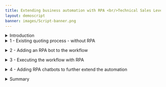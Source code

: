 ```yaml
---
title: Extending business automation with RPA <br/>Technical Sales Level 3 demo
layout: demoscript
banner: images/Script-banner.png
---
```


<span id="top"></span>

<details markdown="1">

<summary>Introduction</summary>

Today we’ll add robotic process automation (RPA) to a quoting process that has already been automated with workflow. I’ll show how replacing a manual task with RPA shortens turnaround times, while reducing back office work.

I’ll show how RPA bots are easily created in a drag-and-drop, low-code environment. I’ll also show how the same tooling can be used to build RPA chatbots. We’ll see how chatbots can be used in place of forms to interactively gather the information needed by an RPA bot. We’ll configure the chatbot using an intuitive machine learning modeling tool.

We’ll use an insurance policy quoting example, but the same pattern can be applied to numerous business scenarios -- such as order entry, client onboarding or loan processing.

Let’s get started.

(Demo intro slides <a href="./files/Extending BA with RPA Platinum Demo - Intro deck.pptx" target="_blank" rel="noreferrer">here</a>)

(Printer-ready PDF of demo script <a href="./files/Extending BA with RPA Platinum Demo - PDF script.pdf" target="_blank" rel="noreferrer">here</a>)

</details>
<span id="spanID"></span>
<details markdown="1">

<summary>1 - Existing quoting process - without RPA</summary>

<br/>

| **1.1** | **Introduce the quoting process workflow without RPA** |
| :--- | :--- |
| **Narration** | Future Corp is a traditional auto insurance provider that has a goal of improving customer experience by making it easier to provide new insurance policy quotes to its customers. <br/> Let’s look at how the company currently creates insurance quotes. In the existing process, every request for a new insurance policy must be routed to a policy specialist. |
| **Action** &nbsp; 1.1.1 | Show the process diagram for Future Corp’s current quoting process (without RPA) in Process Designer, which you opened during the demo preparation. <br/> <img src="./images/Process-without-RPA.png" width="800" /><br/> |
| **Narration** | We are looking at the process diagram for Future Corp’s quoting process. Process diagrams are created in Process Designer. Process Designer is used to design and implement the quoting process. Within this low-code environment, the process diagram will control the execution of each new quote. The process diagram adheres to the Business Process Modeling Notation (BPMN). We use drag-and-drop to build the process diagram from the palette on the right. This allows us to model the process steps and flow. From there, you can drill down to complete the implementation and testing of the process application. |

<br/>

| **1.2** | **Execute the quoting process workflow without RPA** |
| :--- | :--- |
| **Narration** | The Process Portal is used by customer service agents to launch new quote requests and work on assigned tasks. |
| **Action** &nbsp; 1.2.1 | Go to the **Process Portal** tab, which you opened during the demo preparation. Log in as **customerService** (password is **password**). <br/> <img src="./images/Run-Process-without-RPA1.png" width="800" /><br/> |
| **Narration** | The Process Portal is highly customizable to fit your organization’s look and feel. The responsive user interface provides flexibility to get work done anywhere, at any time, on any device type, from a desktop device in the office to a mobile device at home or at a customer site. It can be tailored though a set of configuration options without having to customize the Process Portal application itself. <br/>To request a quote, a customer service representative initiates a new quote request and enters the customer’s policy data. |
| **Action** &nbsp; 1.2.2 | Under **Launch**, click **New Insurance Quote** to start a new quote. <br/> <img src="./images/Run-Process-without-RPA2.png" width="800" /> <br/> |
| **Action** &nbsp; 1.2.3 | Use the **Get Test Data** button to pre-fill in the form with some test data. <br/> <img src="./images/Run-Process-without-RPA3.png" width="800" /> <br/> |
| **Action** &nbsp; 1.2.4 | **Optionally**, change the customer name and the make of the car to make this request unique. <br/> <img src="./images/Run-Process-without-RPA4.png" width="800" /> <br/> |
| **Action** &nbsp; 1.2.5 | Click **Get Quote** to close the task and submit the new quote request. <br/> <img src="./images/Run-Process-without-RPA5.png" width="800" /> <br/> |
| **Narration** | Policy specialists enter the customer data into the policy system and create the quote. They use the Process Portal to organize their tasks and work on the tasks assigned to them. Our specialist has received a new task to prepare the quote.<br/>When the policy specialist receives the quote request, she needs to log into the quoting system to prepare a new quote, which involves manually entering a significant amount of information. This is both time consuming and error prone as the specialist must go field-by-field in order to move all the customer’s data into the quoting system. <br/>Behind the scenes, the quoting process is managed by workflow. Once the policy specialist completes this task, the system waits for the customer’s response. If the customer accepts the quote, the policy specialist will again log into the quoting system to establish a new insurance policy for the customer. |
| **Action** &nbsp; 1.2.6 | (Still on the Process Portal) Log out (as **customerService**), and then log in as **policy1** (password is **password**). <br/> <img src="./images/Run-Process-without-RPA6.png" width="800" /> <br/> |
| **Action** &nbsp; 1.2.7 | Run the most recent **Prepare New Quote** task by clicking the task name. <br/> <img src="./images/Run-Process-without-RPA7.png" width="800" /> <br/> |
| **Action** &nbsp; 1.2.8 | Open the legacy quoting app by using the shortcut in the bottom right of the taskbar to click **FCQS_2021.jar**. <br/> <img src="./images/Run-Process-without-RPA8.png" width="800" /> <br/> |
| **Action** &nbsp; 1.2.9 | Log in to the quoting app (any username and password will work). <br/> <img src="./images/Run-Process-without-RPA9.png" width="800" /> <br/> |
| **Action** &nbsp; 1.2.10 | Show the task UI and the quoting app to make the point that the quote data must be manually entered into the quoting app. <br/> <img src="./images/Run-Process-without-RPA10.png" width="800" /> <br/> |

**[Go to top](#top)**

</details>

<span id="spanID"></span>
<details markdown="1">

<summary>2 - Adding an RPA bot to the workflow</summary>

<br/>

| **2.1** | **Introduce the workflow process with RPA** |
| :--- | :--- |
| **Narration** | Now let’s look at how we can incorporate RPA to reduce that manual work. Here is a new version of the quoting workflow. The workflow is the same except we’ve modified the middle swim lane. Instead of assigning the tasks to a policy specialist, we route them directly to a bot for immediate execution. Just as with the original workflow, when there is a quoting exception, the quote request is routed to a policy specialist for resolution. For example, certain car models such as Audi and BMW require manual review to generate a quote. |
| **Action** &nbsp; 2.1.1 | Open the process diagram for the quoting process with RPA in Process Designer. <br/> <img src="./images/Process-with-RPA1.png" width="800" /> <br/> |
| **Action** &nbsp; 2.1.2 | You will see the following process diagram. <br/> <img src="./images/Process-with-RPA2.png" width="800" /> <br/> |

<br/>

| **2.2** | **Bot authoring: Launch the quoting app** |
| :--- | :--- |
| **Narration** | Using the Pak’s RPA capabilities, Future Corp was able to easily build and deploy software robots, or bots, that automatically enter customer data into the quoting system. This enabled Future Corp to automate repetitive tasks such as creating customer quotes. |
| **Action** &nbsp; 2.2.1 | Go to **RPA Studio**, which you opened during preparation, with the **Get Quote.wal** file opened to the **GetQuote** routine. |
| **Narration** | Using the Pak’s low code bot authoring environment, Future Corp easily built and tested their bots. Hundreds of pre-built commands are available to assemble bots using intuitive wizards.<br/>Without RPA, policy specialists would had to manually copy and paste customer data into the quoting system. With RPA, Future Corp created a bot to connect to the quoting system, fill in the extracted information and email the quote to the customer once it is available. <br/>Here we see some of the bot commands they used. First, the quoting application is opened. Next, the username and password are entered. Commands were used to open the quoting application, enter user name and password, and generate a new quote.<br/>Now let’s see how to build the quote bot from scratch. First, we’ll use the Launch and Attach Window command to open the quoting application.<br/><inline-notification text="The following build from scratch steps are simple, but intricate. Be sure to practice these steps so you can master your demo delivery."></inline-notification> |
| **Action** &nbsp; 2.2.2 | To start creating a new bot, click **New** (1) (not the down arrow). Select **Wal File** (2), and then click **Create** (3). <br/> <img src="./images/script-image2.2.2.png" width="800" /> <br/> |
| **Action** &nbsp; 2.2.3 | In the Toolbox search bar, type **attach** (1) and find the **Launch and Attach Window** (2) command. Drag it out to the script window. Set the **Executable** parameter to the FCQS_2021.jar file by clicking the yellow folder to the right of the field and navigating to **C:\FutureCorp\FCQS_2021.jar** (3). Click **Save** (4). <br/> <img src="./images/script-image2.2.3.png" width="800" /> <br/> |
| **Narration** | RPA Studio allows you to immediately run the bot commands. The debugging mode enables you to control the bot's operation, test commands, track variables, and debug scripts on remote computers. |
| **Action** &nbsp; 2.2.4 | In the toolbar ribbon, click **Start** to run the bot. <br/> <img src="./images/New-Bot3.png" width="800" /> <br/> |
| **Action** &nbsp; 2.2.5 | The **Focus Corp Quoting System** will appear. <br/> <img src="./images/New-Bot4.png" width="800" /> <br/> |

<br/>

| **2.3** | **Bot authoring: Log in to the quoting app** |
| :--- | :--- |
| **Narration** | The recorder assists in creating your script. With the recorder, you can select user interface components to enter commands in your script. Let’s build the commands to log into the quoting application. First, we'll record the user name field. |
| **Action** &nbsp; 2.3.1 | In the toolbar ribbon, click **Start Recorder** to capture keystrokes from the quoting app. <br/> <img src="./images/New-Bot5.png" width="800" /> <br/> |
| **Action** &nbsp; 2.3.2 | Hold the **control** key and mouse over the **User Name** field (1) in the quoting app. Release the control key once the field highlights in red. Then, from the **Recording** menu, select **Actions**, **Set Value**, **By XPath** (2).<br/><inline-notification text="The red highlight box will disappear automatically."></inline-notification> <br/> <img src="./images/New-Bot6.png" width="800" /> <br/> |
| **Action** &nbsp; 2.3.3 | On the **Set Value** property page, click the **Select a variable** icon  (1). Then, click the **Add a new variable** icon (2) to create a new variable. <br/> <img src="./images/New-Bot7.png" width="800" /> <br/> |
| **Action** &nbsp; 2.3.4 | Name the new variable **vUsername** (1). Give it a default value of **mary** (2). Click **Save** twice (3). <br/> <img src="./images/New-Bot7a.png" width="800" /> <br/> |
| **Narration** | Next, we'll record the password field. (In real life, we would use our Vault for entering encrypted credentials.) |
| **Action** &nbsp; 2.3.5 | Hold the left control key and mouse over the **Password** field (1) in the quoting app. Release the control key once the field highlights in red. Then, from the **Recording** menu, select **Actions**, **Set Value**, **By XPath** (2). <br/> <img src="./images/New-Bot8.png" width="800" /> <br/> |
| **Action** &nbsp; 2.3.6 | In the **Set Value** property page, click the **Select a variable** icon (1). Then, click the **Add new variable** icon (2) to create a new variable. <br/> <img src="./images/New-Bot9.png" width="800" /> <br/> |
| **Action** &nbsp; 2.3.7 | Name the new variable **vPassword** (1). Give it a default value of **123** (2). Click **Save** twice (3). <br/> <img src="./images/New-Bot9a.png" width="800" /> <br/> |
| **Action** &nbsp; 2.3.8 | Hold the left control key and mouse over the **Login** button (1). Release the control key once the field highlights in red. Then, from the **Recording** menu, select **Actions**, **Click**, **By XPath** (2). <br/> <img src="./images/New-Bot11.png" width="800" /> <br/> |
| **Action** &nbsp; 2.3.9 | Click **Save**. <br/> <img src="./images/script-image2.3.9.png" width="800" /> <br/> |
| **Action** &nbsp; 2.3.10 | In the toolbar ribbon, click **Stop Recorder**. <br/> <img src="./images/New-Bot12.png" width="800" /> <br/> |

<br/>

| **2.4** | **Bot authoring: Verify the login commands** |
| :--- | :--- |
| **Narration** | Let’s use the Run command to playback the bot again and verify the commands. We will see the quoting app open, log in and move to the main screen. &nbsp; &nbsp; &nbsp; &nbsp; &nbsp; &nbsp; &nbsp; &nbsp; &nbsp; &nbsp; &nbsp; &nbsp; &nbsp; &nbsp; &nbsp; &nbsp; &nbsp; &nbsp; &nbsp; &nbsp; &nbsp; &nbsp; &nbsp; &nbsp; &nbsp; &nbsp; &nbsp; &nbsp; &nbsp; &nbsp; &nbsp; &nbsp; &nbsp; &nbsp; &nbsp; &nbsp; &nbsp; &nbsp; &nbsp; &nbsp; &nbsp; &nbsp; &nbsp; &nbsp; &nbsp; &nbsp; &nbsp; &nbsp; &nbsp; &nbsp; |
| **Action** &nbsp; 2.4.1 | Close the quoting app. In the menu ribbon, click **Start**. &nbsp; &nbsp; &nbsp; &nbsp; &nbsp; &nbsp; &nbsp; &nbsp; &nbsp; &nbsp; &nbsp; &nbsp; &nbsp; &nbsp; &nbsp; &nbsp; &nbsp; &nbsp; &nbsp; &nbsp; &nbsp; &nbsp; &nbsp; &nbsp; &nbsp; &nbsp; &nbsp; &nbsp; &nbsp; &nbsp; &nbsp; &nbsp; &nbsp; &nbsp; &nbsp; &nbsp; &nbsp; &nbsp; &nbsp; &nbsp; &nbsp; &nbsp; &nbsp; &nbsp; &nbsp; &nbsp; &nbsp; &nbsp; &nbsp; &nbsp; &nbsp; &nbsp; &nbsp; &nbsp; &nbsp; &nbsp; &nbsp; &nbsp; &nbsp; &nbsp; &nbsp; &nbsp; &nbsp; &nbsp; &nbsp; &nbsp; &nbsp; &nbsp; &nbsp; &nbsp; &nbsp; &nbsp; &nbsp; &nbsp; &nbsp; &nbsp; &nbsp; &nbsp; &nbsp; &nbsp; &nbsp; &nbsp; &nbsp; &nbsp; &nbsp; &nbsp; &nbsp; &nbsp; &nbsp; &nbsp; &nbsp; &nbsp; &nbsp; &nbsp; &nbsp; &nbsp; &nbsp; &nbsp; &nbsp; &nbsp; &nbsp; &nbsp; &nbsp; &nbsp; <br/> <img src="./images/New-Bot13.png" width="800" /> <br/> |
| **Action** &nbsp; 2.4.2 | The quoting app will open and automatically log in. &nbsp; &nbsp; &nbsp; &nbsp; &nbsp; &nbsp; &nbsp; &nbsp; &nbsp; &nbsp; &nbsp; &nbsp; &nbsp; &nbsp; &nbsp; &nbsp; &nbsp; &nbsp; &nbsp; &nbsp; &nbsp; &nbsp; &nbsp; &nbsp; &nbsp; &nbsp; &nbsp; &nbsp; &nbsp; &nbsp; &nbsp; &nbsp; &nbsp; &nbsp; &nbsp; &nbsp; &nbsp; &nbsp; &nbsp; &nbsp; &nbsp; &nbsp; &nbsp; &nbsp; &nbsp; &nbsp; &nbsp; &nbsp; &nbsp; &nbsp; &nbsp; &nbsp; &nbsp; &nbsp; &nbsp; &nbsp; &nbsp; &nbsp; &nbsp; &nbsp; &nbsp; &nbsp; &nbsp; &nbsp; &nbsp; &nbsp; &nbsp; &nbsp; &nbsp; &nbsp; &nbsp; &nbsp; &nbsp; &nbsp; &nbsp; &nbsp; &nbsp; &nbsp; &nbsp; &nbsp; &nbsp; &nbsp; &nbsp; &nbsp; &nbsp; &nbsp; &nbsp; &nbsp; &nbsp; &nbsp; &nbsp; &nbsp; &nbsp; &nbsp; &nbsp; &nbsp; &nbsp; &nbsp; &nbsp; &nbsp; &nbsp; &nbsp; &nbsp; &nbsp; <br/> <img src="./images/New-Bot14.png" width="500" /> <br/> |

<br/>

| **2.5** | **Bot authoring: Enter the quote data** |
| :--- | :--- |
| **Narration** | Now let’s continue to build some additional commands to enter data into the quoting bot. &nbsp; &nbsp; &nbsp; &nbsp; &nbsp; &nbsp; &nbsp; &nbsp; &nbsp; &nbsp; &nbsp; &nbsp; &nbsp; &nbsp; &nbsp; &nbsp; &nbsp; &nbsp; &nbsp; &nbsp; &nbsp; &nbsp; &nbsp; &nbsp; &nbsp; &nbsp; &nbsp; &nbsp; &nbsp; &nbsp; &nbsp; &nbsp; &nbsp; &nbsp; &nbsp; &nbsp; &nbsp; &nbsp; &nbsp; &nbsp; &nbsp; &nbsp; &nbsp; &nbsp; &nbsp; &nbsp; &nbsp; &nbsp; &nbsp; &nbsp; &nbsp; &nbsp; &nbsp; &nbsp; &nbsp; &nbsp; &nbsp; &nbsp; &nbsp; &nbsp; &nbsp; &nbsp; &nbsp; &nbsp; &nbsp; &nbsp; &nbsp; &nbsp; &nbsp; &nbsp; &nbsp; &nbsp; &nbsp; &nbsp; &nbsp; &nbsp; &nbsp; &nbsp; &nbsp; &nbsp; &nbsp; &nbsp; &nbsp; &nbsp; &nbsp; &nbsp; &nbsp; &nbsp; &nbsp; &nbsp; &nbsp; &nbsp; &nbsp; &nbsp; |
| **Action** &nbsp; 2.5.1 | In the menu ribbon, click **Start Recorder** to capture more keystrokes from the quoting app. &nbsp; &nbsp; &nbsp; &nbsp; &nbsp; &nbsp; &nbsp; &nbsp; &nbsp; &nbsp; &nbsp; &nbsp; &nbsp; &nbsp; &nbsp; &nbsp; &nbsp; &nbsp; &nbsp; &nbsp; &nbsp; &nbsp; &nbsp; &nbsp; &nbsp; &nbsp; &nbsp; &nbsp; &nbsp; &nbsp; &nbsp; &nbsp; &nbsp; &nbsp; &nbsp; &nbsp; &nbsp; &nbsp; &nbsp; &nbsp; &nbsp; &nbsp; &nbsp; &nbsp; &nbsp; &nbsp; &nbsp; &nbsp; &nbsp; &nbsp; &nbsp; &nbsp; &nbsp; &nbsp; &nbsp; &nbsp; &nbsp; &nbsp; &nbsp; &nbsp; &nbsp; &nbsp; &nbsp; &nbsp; &nbsp; &nbsp; &nbsp; &nbsp; &nbsp; &nbsp; &nbsp; <br/> <img src="./images/New-Bot15.png" width="800" /> <br/> |
| **Action** &nbsp; 2.5.2 | Hold the left control key and mouse over the **Driver ID** field (1) in the quoting app. Then, from the **Recording** menu, select **Actions**, **Set Value**, **By XPath** (2). &nbsp; &nbsp; &nbsp; &nbsp; &nbsp; &nbsp; &nbsp; &nbsp; &nbsp; &nbsp; &nbsp; &nbsp; &nbsp; &nbsp; &nbsp; &nbsp; &nbsp; &nbsp; &nbsp; &nbsp; &nbsp; &nbsp; &nbsp; &nbsp; &nbsp; &nbsp; &nbsp; &nbsp; &nbsp; &nbsp; &nbsp; &nbsp; &nbsp; &nbsp; &nbsp; &nbsp; &nbsp; &nbsp; &nbsp; &nbsp; &nbsp; &nbsp; &nbsp; &nbsp; &nbsp; &nbsp; <br/> <img src="./images/New-Bot16.png" width="800" /> <br/> |
| **Action** &nbsp; 2.5.3 | On the **Set Value** property page, click the **Select a variable** icon (1). Then, click the **Add a new variable** icon (2) to create a new variable. &nbsp; &nbsp; &nbsp; &nbsp; &nbsp; &nbsp; &nbsp; &nbsp; &nbsp; &nbsp; &nbsp; &nbsp; &nbsp; &nbsp; &nbsp; &nbsp; &nbsp; &nbsp; &nbsp; &nbsp; &nbsp; &nbsp; &nbsp; &nbsp; &nbsp; &nbsp; <br/> <img src="./images/New-Bot17.png" width="800" /> <br/> |
| **Action** &nbsp; 2.5.4 | Name the new variable **vDriverID** (1). Give it a default value of **123** (2). Click **Save** (3) twice. &nbsp; &nbsp; &nbsp; &nbsp; &nbsp; &nbsp; &nbsp; &nbsp; &nbsp; &nbsp; &nbsp; &nbsp; &nbsp; &nbsp; &nbsp; &nbsp; &nbsp; &nbsp; &nbsp; &nbsp; &nbsp; &nbsp; &nbsp; &nbsp; &nbsp; &nbsp; &nbsp; &nbsp; &nbsp; &nbsp; &nbsp; &nbsp; &nbsp; &nbsp;  <br/> <img src="./images/New-Bot17a.png" width="800" /> <br/> |
| **Action** &nbsp; 2.5.5 | Repeat for the rest of the text input fields (or stop there if you feel you’ve shown enough). &nbsp; &nbsp; &nbsp; &nbsp; &nbsp; &nbsp; &nbsp; &nbsp; &nbsp; &nbsp; &nbsp; &nbsp; &nbsp; &nbsp; &nbsp; &nbsp; &nbsp; &nbsp; &nbsp; &nbsp; &nbsp; &nbsp; &nbsp; &nbsp; &nbsp; &nbsp; &nbsp; &nbsp; &nbsp; &nbsp; &nbsp; &nbsp; &nbsp; &nbsp; &nbsp; &nbsp; &nbsp; &nbsp; &nbsp; &nbsp; &nbsp; &nbsp; &nbsp; &nbsp; &nbsp; &nbsp; &nbsp; &nbsp; &nbsp; |

<br/>

| **2.6** | **Bot authoring: Finish up the bot** |
| :--- | :--- |
| **Narration** | The bot will execute a final set of commands to generate the quote and then capture the quote amount, which is the output of this bot. |
| **Action** &nbsp; 2.6.1 | Hold the left control key and mouse over the **CREATE NEW QUOTE** button (1). Then, from the **Recording** menu, select **Actions**, **Click**, **By XPath** (2). Click **Save** twice. <br/> <img src="./images/New-Bot18.png" width="800" /> <br/> |
| **Action** &nbsp; 2.6.2 | Finally, get the quote result. In the **Quote** app, hold the left control key and mouse over the **Total premium per 6 months** field (1). Release the control key once the field highlights in red. Then, from the **Recording** menu, select **Actions**, **Get Value**, **By XPath** (2). <br/> <img src="./images/New-Bot19.png" width="800" /> <br/> |
| **Action** &nbsp; 2.6.3 | In the **Get Value** property page, click **Select a variable** (1). Then, click the **Add a new variable** icon (2) to create a new variable. <br/> <img src="./images/New-Bot20.png" width="800" /> <br/> |
| **Action** &nbsp; 2.6.4 | Name the new variable **vQuoteValue** (1), and click **Save** (2) twice. <br/> <img src="./images/New-Bot20a.png" width="800" /> <br/> |
| **Narration** | Now we will add a command to log the quote value to the Output window. |
| **Action** &nbsp; 2.6.5 | In the toolbox, search for **log** (1). Drag the **Log Message** command to the bottom of the bot script (2).<br/> <img src="./images/New-Bot21.png" width="800" /> <br/> |
| **Action** &nbsp; 2.6.6 | Complete the log command by searching for and selecting the **vQuoteValue** variable (1). Click **Save** (2). In the toolbar ribbon and thenclick **Stop Recorder** (3).<br/> <img src="./images/Script2.6.6.png" width="800" /> <br/> |
| **Action** &nbsp; 2.6.7 | Now let’s do a last playback of the bot by clicking **Start**. The bot will create the quote, and the quote amount will appear in the **Output** window below the script. <br/> <img src="./images/New-Bot23.png" width="800" /> <br/> |

**[Go to top](#top)**

</details>

<span id="spanID"></span>
<details markdown="1">

<summary>3 - Executing the workflow with RPA</summary>

<br/>

| **3.1** | **Execute the quoting process with RPA** |
| :--- | :--- |
| **Narration** | Let’s make a new request using the new RPA-enabled workflow. I’ll log back in as the customer service representative and start a new quote. The RPA bot is set up to run on this same system. Now that I have submitted the new request, we will see the quoting app automatically launch and enter the quote request data into the quoting system. |
| **Action** &nbsp; 3.1.1 | Go to the **Process Portal** tab, which you opened during the demo preparation. Log in as **customerService** (password is **password**). <br/> <img src="./images/Run-Process-with-RPA1.png" width="800" /><br/> |
| **Action** &nbsp; 3.1.2 | Launch the **New Insurance Quote RPA** process. <br/> <img src="./images/Run-Process-with-RPA2.png" width="800" /> <br/> |
| **Action** &nbsp; 3.1.3 | Use the **Get Test Data** button to pre-fill the form with some test data. <br/> <img src="./images/Run-Process-with-RPA3.png" width="800" /> <br/> |
| **Action** &nbsp; 3.1.4 | **Optionally**, change the name and/or the make of the car to make this request unique. <br/> <img src="./images/Run-Process-with-RPA4.png" width="800" /> <br/> |
| **Action** &nbsp; 3.1.5 | Click **Get Quote** to close the task and submit the new quote request. <br/><img src="./images/Run-Process-with-RPA5.png" width="800" /> <br/><inline-notification text="In a few seconds, the quoting app will launch automatically to complete the quote. Follow the next step immediately to move the quoting app to the forefront."></inline-notification><br/> |
| **Action** &nbsp; 3.1.6 | Click the flashing **quoting app** icon in the taskbar. <br/> <img src="./images/quote_bot1.png" width="400" /> <br/> The bot will automatically enter the quote data. <br/> <img src="./images/quote_bot2.png" width="800" /> <br/> |

<br/>

**[Go to top](#top)**

</details>

<span id="spanID"></span>
<details markdown="1">

<summary>4 - Adding RPA chatbots to further extend the automation</summary>

<br/>

| **4.1** | **Review the chatbot script** |
| :--- | :--- |
| **Narration** | Next, let’s look at the bot script for the Customer Agent chatbot. Just like the bots we've just built, Future Corp’s chatbot is assembled by dragging and dropping commands and configuring them using pop-up property sheets. Since chatbot capabilities are fully integrated, Future Corp was able to build their bots and chatbots using one single tool. Chatbot commands can be inserted anywhere inside the bot script. For example, the Bot Ask and Answer command asks the user a question in a chat and recognizes the answer using a knowledge base prepared for the chat subject. The Bot Ask Email command asks for and acknowledges a user-entered email. |
| **Action** &nbsp; 4.1.1 | Open the RPA window, click on the **Insurance Ingrid.wal** tab, and search for chatbot commands by typing **bot** into the toolbox search. <br/> <img src="./images/Chatbot1.png" width="800" /> <br/> |
| **Narration** | The Bot Ask and Answer command is used to have the bot ask the customer a question in a chat. The answer is recognized using a knowledge base prepared for the chat subject. |
| **Action** &nbsp; 4.1.2 | Open the **Bot Ask and Answer** command in the bot script. <br/> <img src="./images/Chatbot2.png" width="800" /> <br/> |
| **Action** &nbsp; 4.1.3 | Show how the command is connected to a knowledge base. <br/> <img src="./images/Chatbot3.png" width="800" /> <br/> |

<br/>

| **4.2** | **Train a knowledge base** |
| :--- | :--- |
| **Narration** | Bot Studio includes the machine learning model builder used by Future Corp for creating and training the knowledge base. Future Corp’s RPA team found training the knowledge base to be very simple. |
| **Action** &nbsp; 4.2.1 | If the **Knowledge Bases** tab is not visible, click the **Tools** tab (1) on the menu ribbon, then click **Knowledge Base Training** (2). <br/> <img src="./images/Chatbot3a.png" width="800" /> <br/> |
| **Action** &nbsp; 4.2.2 | Next, open the knowledge base definition. In the **Knowledge Bases** tab (1), click **IngridKB**, and then click **Version 1** (2). <br/> <img src="./images/Chatbot4.png" width="800" /> <br/> |
| **Narration** | The knowledge base has been trained to respond accurately to variety of questions. To the right, the related questions window shows a list of similar questions which would result in a similar answer. To the left, the score for the currently selected answer is displayed. The knowledge base user can also search the knowledge base for another answer, edit the current answer, or add a new answer. |
| **Action** &nbsp; 4.2.3 | The **Knowledge Base Training** tool opens. Type the following: **I have a policy issue with my current provider**. Press **enter**. <br/> <img src="./images/Chatbot5.png" width="800" /> <br/> |
| **Action** &nbsp; 4.2.4 | The maximum score is 1000. Note the low score displayed here, indicated with the red font (1). Type the following: **I have a problem with my policy. I want a new one.** (2). Press **enter**. <br/> <img src="./images/Chatbot6.png" width="800" /> <br/> |
| **Action** &nbsp; 4.2.5 | Again, this has resulted in a low score (1). In the **Of course! Let’s start.** box, click **Select** (2) to train the knowledge base. <br/> <img src="./images/Chatbot7.png" width="800" /> <br/> |
| **Action** &nbsp; 4.2.6 | Since we have trained the knowledge base, the score now goes to a perfect 1000 (1). Click **Retrain** (2) to update the knowledge base.<br/> <img src="./images/Chatbot8.png" width="800" /> <br/> |
| **Action** &nbsp; 4.2.7 | Now let's try the first interaction again. Type the following: **I have a policy issue with my current provider. I need a new one.** <br/> <img src="./images/Chatbot9.png" width="800" /> <br/> |
| **Action** &nbsp; 4.2.8 | Press **enter** and see how the score improved with these updates to the knowledge base.  <br/> <img src="./images/Chatbot10.png" width="800" /> <br/> |
| **Action** &nbsp; 4.2.9 | Click the **X** on the **IngridKB** tab (1). Then click **Yes** (2) in the pop-up box that appears. <br/><inline-notification text="Whenever you close the knowledge base, DO NOT SAVE so this example works the next time you give a demo."></inline-notification> <br/><img src="./images/Chatbot11.png" width="800" /> <br/> |

<br/>

| **4.3** | **Run the chatbot** |
| :--- | :--- |
| **Narration** | Now let’s see how we have enhanced the customer’s interaction with the quoting process. As an alternative to the web form that collects the customer’s quoting data, Future Corp’s intelligent RPA chatbot provides an interactive virtual agent.<br/>The chatbot can understand and respond to customer inquiries. For example, a chatbot recognizes that phrases like “I would like to switch my insurance policy” and “I need insurance” both lead to initiating the quoting process. |
| **Action** &nbsp; 4.3.1 | Select the **Insurance Ingrid** script (1) and click **Start** (2). <br/> <img src="./images/Run-chatbot1.png" width="800" /> <br/> |
| **Action** &nbsp; 4.3.2 | After the chatbot launches, resize the chatbot by mousing over the bottom right corner and dragging the corner of the chatbot window to make it larger. <br/> Otherwise, the insurance options will not display well. <br/> <img src="./images/chatbot-resize.png" width="800" /> <br/> |
| **Action** &nbsp; 4.3.3 | Type the following: **I need insurance.**  <br/> <img src="./images/Run-chatbot2.png" width="800" /> <br/> |
| **Narration** | The chatbot engages the customer to collect all the information needed to provide a quote. |
| **Action** &nbsp; 4.3.4 | Select the **Car** insurance. <br/> <img src="./images/Run-chatbot3.png" width="800" /> <br/> |
| **Action** &nbsp; 4.3.5 | Enter **Lexus**, **RX350**, **2021**. <br/> <img src="./images/Run-chatbot4.png" width="800" /> <br/> |
| **Action** &nbsp; 4.3.6 | Enter the vehicle identification number (VIN), which typically consists of 12 characters (for example, enter **123456789012**). <br/> <img src="./images/Run-chatbot5.png" width="800" /> <br/> |
| **Action** &nbsp; 4.3.7 | Enter the following: **My email is mary@email.com**. <br/> <img src="./images/Run-chatbot6.png" width="800" /> <br/> |
| **Action** &nbsp; 4.3.8 | Enter the following: **Mary, Johnson**. <br/> <img src="./images/Run-chatbot7.png" width="800" /> <br/> |
| **Action** &nbsp; 4.3.9 | Enter an address such as **1 Main Street, Austin, TX 78730**. <br/> <img src="./images/Run-chatbot8.png" width="800" /> <br/> |
| **Action** &nbsp; 4.3.10 | Enter **yes** for a quick quote. <br/> <img src="./images/Run-chatbot9.png" width="800" /> <br/> |
| **Narration** | Now that all the information has been collected, the chatbot will invoke the quoting bot to generate the quote. The quote bot will enter all the customer information and retrieve the calculated quote amount. We see the quote amount in the chat response. The quoting bot will also initate the New Insurance Quote process. In this case the quote will be emailed to the customer and the process will wait for the customer’s response. |
| **Action** &nbsp; 4.3.11 | Enter **yes** for a follow-up contact. <br/> <img src="./images/Run-chatbot10.png" width="800" /> <br/> |
| **Action** &nbsp; 4.3.12 | Enter **no** for anything else. <br/> <img src="./images/Run-chatbot11.png" width="800" /> <br/> |

<br/>

| **4.4** | **View the quote status** |
| :--- | :--- |
| **Narration** | Let's look in the workflow to see the process the bot initiated. We do that from the Process Portal. When we open the Quote Status dashboard, we see the new quote for Mary at the top of the list. Workflow will continue to manage the quote process. |
| **Action** &nbsp; 4.4.1 | From **Chrome**, open the **Process Portal**. <br/> <img src="./images/Quote-status1.png" width="800" /> <br/> |
| **Action** &nbsp; 4.4.2 | Log in as **customerService / password**. <br/> <img src="./images/Quote-status2.png" width="800" /> <br/> |
| **Action** &nbsp; 4.4.3 | Under **Dashboards**, click **Show more…**. <br/> <img src="./images/Quote-status3.png" width="800" /> <br/> |
| **Action** &nbsp; 4.4.4 | Click to open the **Quote Status** dashboard. <br/> <img src="./images/Quote-status4.png" width="800" /> <br/> |

<br/>

**[Go to top](#top)**

</details>

<span id="spanID"></span>
<details markdown="1">

<summary>Summary</summary><br/>

Using the Cloud Pak for Business Automation, Future Corp had everything they needed to extend their automation with RPA. They used a low-code bot authoring environment to create bots and chatbots to improve their policy quoting process.

The enhanced solution continues to use workflow to manage and monitor the end-to-end quoting process while using RPA to automate manual tasks and to engage directly with customers using intelligent chatbots. This combines the ability of workflow and the abilities of RPA.

Thank you for attending today’s presentation.


**[Go to top](#top)**

</details>
